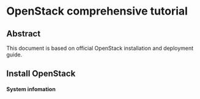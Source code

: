 # OpenStack comprehensive tutorial
## Abstract
This document is based on official OpenStack installation and deployment guide.
## Install OpenStack
#### System infomation
<!--stackedit_data:
eyJoaXN0b3J5IjpbLTkzNDU1OTg3LDk0MDAyMDcwNCwtMzMyND
U1MzYzXX0=
-->